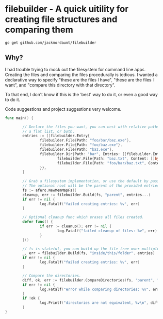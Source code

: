 # filebuilder - A quick uitility for creating file structures and comparing them

`go get github.com/jackmordaunt/filebuilder`

## Why?

I had trouble trying to mock out the filesystem for command line apps. 
Creating the files and comparing the files procedurally is tedious.
I wanted a declarative way to specify "these are the files I have", "these are the files I want", and "compare this directory with that directory".

To that end, I don't know if this is the 'best' way to do it, or even a good way to do it.

Code suggestions and project suggestions very welcome.

```go
func main() {

        // Declare the files you want, you can nest with relative paths or use 
        // a flat list, or both.
        entries := []filebuilder.Entry{
                filebuilder.File{Path: "foo/bar/baz.exe"},
                filebuilder.File{Path: "foo/baz.exe"},
                filebuilder.File{Path: "baz.exe"},
                filebuilder.Dir{Path: "bar", Entries: []filebuilder.Entry{
                        filebuilder.File{Path: "baz.txt", Content: []byte("foo")},
                        filebuilder.File{Path: "foo/bar/baz.txt", Content: []byte("bar")},
                }},
        }
        
        // Grab a filesystem implementation, or use the default by passing in nil.
        // The optional root will be the parent of the provided entries.
        fs := afero.NewMemMapFs()
        cleanup, err := filebuilder.Build(fs, "parent", entries...)
        if err != nil {
                log.Fatalf("failed creating entries: %v", err)
        }

        // Optional cleanup func which erases all files created. 
        defer func() {
                if err := cleanup(); err != nil {
                        log.Fatalf("failed cleanup of files: %v", err)
                }
        }()

        // fs is stateful, you can build up the file tree over multiple calls.
        _, err = filebuilder.Build(fs, "inside/this/folder", entries)
        if err != nil {
                log.Fatalf("failed creating entries: %v", err)
        }

        // Compare the directories.
        diff, ok, err := filebuilder.CompareDirectories(fs, "parent", "inside/this/folder")
        if err != nil {
                log.Fatalf("error while comparing directories: %v", err)
        }
        if !ok {
                log.Printf("directories are not equivalent, %v\n", diff)
        }
}
```